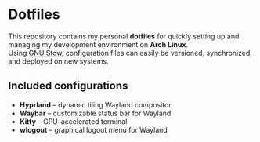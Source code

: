 # Dotfiles

This repository contains my personal **dotfiles** for quickly setting up and managing my development environment on **Arch Linux**.  
Using [GNU Stow](https://www.gnu.org/software/stow/), configuration files can easily be versioned, synchronized, and deployed on new systems.  

## Included configurations
- **Hyprland** – dynamic tiling Wayland compositor  
- **Waybar** – customizable status bar for Wayland  
- **Kitty** – GPU-accelerated terminal  
- **wlogout** – graphical logout menu for Wayland
